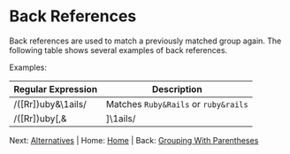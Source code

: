 # Back References

Back references are used to match a previously matched group again. The following table shows several examples of back references.

Examples:

| Regular Expression | Description |
| ------------------ | ----------- |
| /([Rr])uby&\1ails/ | Matches `Ruby&Rails` or `ruby&rails` |
| /([Rr])uby[,&|]\1ails/ | Matches `Ruby&Rails`, `Ruby|Rails`,`Ruby,Rails`,`ruby&rails`,`ruby|rails`, or`ruby,rails` |

Next: [Alternatives](./Alternatives.md) | Home: [Home](../../README.md) | Back: [Grouping With Parentheses](./GroupingWithParentheses.md)